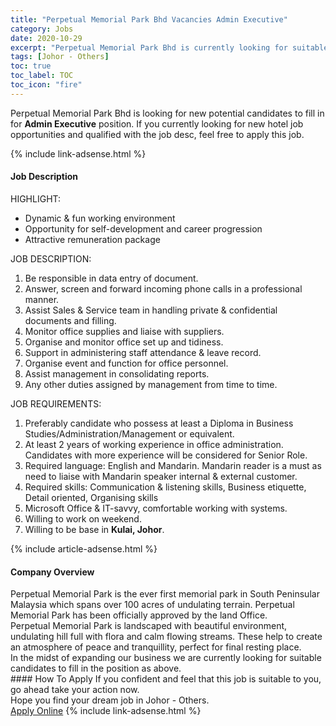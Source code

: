 ```yaml
---
title: "Perpetual Memorial Park Bhd Vacancies Admin Executive" 
category: Jobs 
date: 2020-10-29 
excerpt: "Perpetual Memorial Park Bhd is currently looking for suitable person to fill in the Admin Executive which positioned at Johor - Others" 
tags: [Johor - Others] 
toc: true 
toc_label: TOC 
toc_icon: "fire" 
--- 
```


<p>Perpetual Memorial Park Bhd is looking for new potential candidates to fill in for <b>Admin Executive</b> position. If you currently looking for new hotel job opportunities and qualified with the job desc, feel free to apply this job.
</p>{% include link-adsense.html %} 
<div><div><h4>Job Description</h4></div><div><div><span><div><div>HIGHLIGHT:</div><ul><li>Dynamic &amp; fun working environment</li><li>Opportunity for self-development and career progression</li><li>Attractive remuneration package</li></ul><div>JOB DESCRIPTION:</div><ol><li>Be responsible in data entry of document.</li><li>Answer, screen and forward incoming phone calls in a professional manner.</li><li>Assist Sales &amp; Service team in handling private &amp; confidential documents and filling.</li><li>Monitor office supplies and liaise with suppliers.</li><li>Organise and monitor office set up and tidiness.</li><li>Support in administering staff attendance &amp; leave record.</li><li>Organise event and function for office personnel.</li><li>Assist management in consolidating reports.</li><li>Any other duties assigned by management from time to time.</li></ol><div>JOB REQUIREMENTS:</div><ol><li>Preferably candidate who possess at least a Diploma in Business Studies/Administration/Management or equivalent.</li><li>At least 2 years of working experience in office administration. Candidates with more experience will be considered for Senior Role.</li><li>Required language: English and Mandarin. Mandarin reader is a must as need to liaise with Mandarin speaker internal &amp; external customer.</li><li>Required skills: Communication &amp; listening skills, Business etiquette, Detail oriented, Organising skills</li><li>Microsoft Office &amp; IT-savvy, comfortable working with systems.</li><li>Willing to work on weekend.</li><li>Willing to be base in <strong>Kulai, Johor</strong>.&#160;</li></ol></div></span></div></div></div> 
{% include article-adsense.html %} 
<div><div><h4>Company Overview</h4></div><div><div><span><div><div>Perpetual Memorial Park is the ever first memorial park in South Peninsular Malaysia which spans over 100 acres of undulating terrain. Perpetual Memorial Park has been officially approved by the land Office.</div>
<div>Perpetual Memorial Park is landscaped with beautiful environment, undulating hill full with flora and calm flowing streams. These help to create an atmosphere of peace and tranquillity, perfect for final resting place.</div>
<div>In the midst of expanding our business we are currently looking for suitable candidates to fill in the position as above.</div></div></span></div></div></div> 
#### How To Apply 
If you confident and feel that this job is suitable to you, go ahead take your action now. <br/> 
Hope you find your dream job in Johor - Others. <br/> 
<a href="https://www.jobstreet.com.my/en/job/admin-executive-4414112?jobId=jobstreet-my-job-4414112&sectionRank=2&token=0~ca52587c-9a8f-450b-8a9c-a71ff7ac0d76&fr=SRP%20View%20In%20New%20Ta" class="btn btn--info" target="_blank" rel="nofollow noopenner">Apply Online</a> 
{% include link-adsense.html %} 